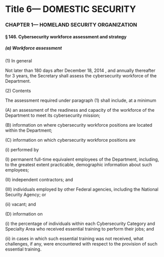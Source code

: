 
# Title 6— DOMESTIC SECURITY
### CHAPTER 1— HOMELAND SECURITY ORGANIZATION
#### § 146. Cybersecurity workforce assessment and strategy
##### (a) Workforce assessment

(1) In general

Not later than 180 days after December 18, 2014 , and annually thereafter for 3 years, the Secretary shall assess the cybersecurity workforce of the Department.

(2) Contents

The assessment required under paragraph (1) shall include, at a minimum

(A) an assessment of the readiness and capacity of the workforce of the Department to meet its cybersecurity mission;

(B) information on where cybersecurity workforce positions are located within the Department;

(C) information on which cybersecurity workforce positions are

(i) performed by

(I) permanent full-time equivalent employees of the Department, including, to the greatest extent practicable, demographic information about such employees;

(II) independent contractors; and

(III) individuals employed by other Federal agencies, including the National Security Agency; or

(ii) vacant; and

(D) information on

(i) the percentage of individuals within each Cybersecurity Category and Specialty Area who received essential training to perform their jobs; and

(ii) in cases in which such essential training was not received, what challenges, if any, were encountered with respect to the provision of such essential training.
